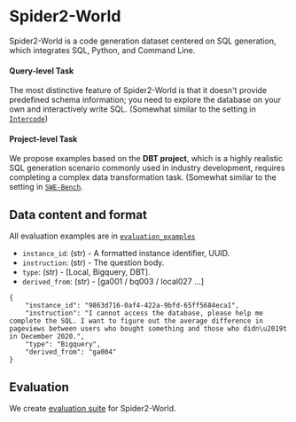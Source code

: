 # Spider2-World

Spider2-World is a code generation dataset centered on SQL generation, which integrates SQL, Python, and Command Line.

#### Query-level Task
The most distinctive feature of Spider2-World is that it doesn't provide predefined schema information; you need to explore the database on your own and interactively write SQL. (Somewhat similar to the setting in [`Intercode`](https://github.com/princeton-nlp/intercode))

#### Project-level Task
We propose examples based on the **DBT project**, which is a highly realistic SQL generation scenario commonly used in industry development, requires completing a complex data transformation task. (Somewhat similar to the setting in [`SWE-Bench`](https://www.swebench.com/).



## Data content and format

All evaluation examples are in [`evaluation_examples`](https://github.com/xlang-ai/Spider2/tree/main/Spider2-C/evaluation_examples) 


- `instance_id`: (str) - A formatted instance identifier, UUID.
- `instruction`: (str) - The question body.
- `type`: (str) - [Local, Bigquery, DBT].
- `derived_from`: (str) - [ga001 / bq003 / local027 ...]

```
{
    "instance_id": "9863d716-0af4-422a-9bfd-65ff5684eca1", 
    "instruction": "I cannot access the database, please help me complete the SQL. I want to figure out the average difference in pageviews between users who bought something and those who didn\u2019t in December 2020.", 
    "type": "Bigquery", 
    "derived_from": "ga004"
}
```


## Evaluation

We create [evaluation suite](https://github.com/xlang-ai/Spider2/tree/main/Spider2-World/evaluation_suite) for Spider2-World.





